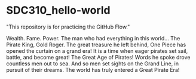 # SDC310_hello-world
"This repository is for practicing the GitHub Flow."

Wealth. Fame. Power. The man who had everything in this world... The Pirate King, Gold Roger. The great treasure he left behind, One Piece has opened the curtain on a grand era! It is a time when eager pirates set sail, battle, and become great! The Great Age of Pirates! Words he spoke drove countless men out to sea. And so men set sights on the Grand Line, in pursuit of their dreams. The world has truly entered a Great Pirate Era!
